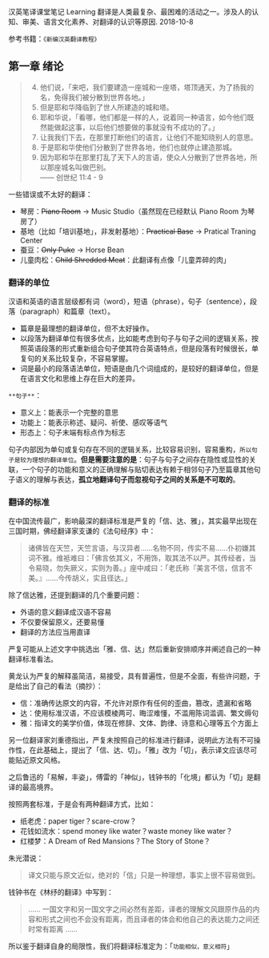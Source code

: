汉英笔译课堂笔记
Learning
翻译是人类最复杂、最困难的活动之一。涉及人的认知、审美、语言文化素养、对翻译的认识等原因.
2018-10-8

参考书籍：`《新编汉英翻译教程》`

## 第一章  绪论



> 4. 他们说，「来吧，我们要建造一座城和一座塔，塔顶通天，为了扬我的名，免得我们被分散到世界各地。」
> 5. 但是耶和华降临到了世人所建造的城和塔。
> 6. 耶和华说，「看哪，他们都是一样的人，说着同一种语言，如今他们既然能做起这事，以后他们想要做的事就没有不成功的了。」
> 7. 让我我们下去，在那里打断他们的语言，让他们不能知晓别人的意思。
> 8. 于是耶和华使他们分散到了世界各地，他们也就停止建造那城。
> 9. 因为耶和华在那里打乱了天下人的言语，使众人分散到了世界各地，所以那座城名叫做巴别。<br> —— 创世纪 11:4 - 9
> 

一些错误或不太好的翻译：

- 琴房：~~Piano Room~~ →  Music Studio（虽然现在已经默认 Piano Room 为琴房了）
- 基地（比如「培训基地」，非发射基地）：~~Practical Base~~ → Pratical Traning Center
- 蚕豆：~~Only Puke~~ → Horse Bean
- 儿童肉松：~~Child Shredded Meat~~：此翻译有点像「儿童弄碎的肉」

### 翻译的单位

汉语和英语的语言层级都有词（word），短语（phrase），句子（sentence），段落（paragraph）和篇章（text）。

- 篇章是最理想的翻译单位，但不太好操作。
- 以段落为翻译单位有很多优点，比如能考虑到句子与句子之间的逻辑关系，按照英语段落的形式重新组合句子使其符合英语特点，但是段落有时候很长，单复句的关系比较复杂，不容易掌握。
- 词是最小的段落语法单位，短语是由几个词组成的，是较好的翻译单位，但是在语言文化和思维上存在巨大的差异。

`**句子**`：

- 意义上：能表示一个完整的意思
- 功能上：能表示称述、疑问、祈使、感叹等语气
- 形态上：句子末端有标点作为标志

句子内部因为单句或复句存在不同的逻辑关系，比较容易识别，容易重构，`所以句子是较为理想的翻译单位`。**但是需要注意的是**：句子与句子之间存在隐性或显性的关联，一个句子的功能和意义的正确理解与贴切表达有赖于相邻句子乃至篇章其他句子语义的理解与表达，**孤立地翻译句子而忽视句子之间的关系是不可取的**。

### 翻译的标准

在中国流传最广，影响最深的翻译标准是严复的「信、达、雅」，其实最早出现在三国时期，佛经翻译家支谦的《法句经序》中：

> 诸佛皆在天竺，天竺言语，与汉异者……名物不同，传实不易……仆初嫌其词不雅。维袛难曰：「佛言依其义，不用饰，取其法不以严。其传经者，当令易晓，勿失厥义，实则为善。」座中咸曰：「老氏称『美言不信，信言不美。』……今传胡义，实且径达。」

除了信达雅，还提到翻译的几个重要问题：

- 外语的意义翻译成汉语不容易
- 不仅要保留原义，还要易懂
- 翻译的方法应当用直译

严复可能从上述文字中挑选出「雅、信、达」然后重新安排顺序并阐述自己的一种翻译标准看法。

黄龙认为严复的解释虽简洁，易接受，具有普遍性，但是不全面，有些许问题，于是给出了自己的看法（摘抄）：

- 信：准确传达原文的内容，不允许对原作有任何的歪曲，篡改，遗漏和省略
- 达：使用标准汉语，不应该模棱两可、晦涩难懂，不滥用陈词滥调、繁文缛句
- 雅：指译文的美学价值，体现在修辞、文体、韵律、诗意和心理等五个方面上

另一位翻译家刘重德指出，严复未按照自己的标准进行翻译，说明此方法有不可操作性，在此基础上，提出了「信、达、切」。「雅」改为「切」，表示译文应该尽可能贴近原文风格。

之后鲁迅的「易解，丰姿」，傅雷的「神似」，钱钟书的「化境」都认为「切」是翻译的最高境界。

按照两套标准，于是会有两种翻译方式，比如：

- 纸老虎：paper tiger？scare-crow？
- 花钱如流水：spend money like water？waste money like water？
- 红楼梦：A Dream of Red Mansions？The Story of Stone？

朱光潜说：

> 译文只能与原文近似，绝对的「信」只是一种理想，事实上很不容易做到。

钱钟书在《林纾的翻译》中写到：

> …… 一国文字和另一国文字之间必然有差距，译者的理解文风跟原作品的内容和形式之间也不会没有距离，而且译者的体会和他自己的表达能力之间还时常有距离 ……

所以鉴于翻译自身的局限性，我们将翻译标准定为：「`功能相似，意义相符`」